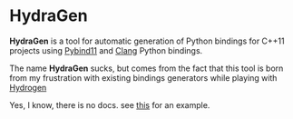 # HydraGen

**HydraGen** is a tool for automatic generation of Python bindings for C++11 projects using [Pybind11](https://github.com/pybind/pybind11) and [Clang](https://pypi.org/project/clang/) Python bindings.

The name **HydraGen** sucks, but comes from the fact that this tool is born from my frustration with existing bindings
generators while playing with [Hydrogen](https://github.com/hydrogen-music/hydrogen)

Yes, I know, there is no docs.
see [this](examples/Hydra.ipynb) for an example.
